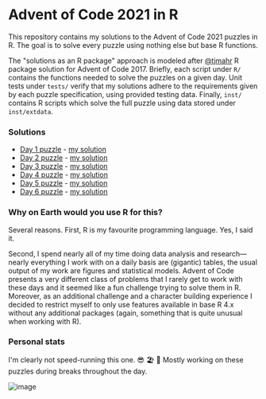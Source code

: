 # Advent of Code 2021 in R

This repository contains my solutions to the Advent of Code 2021 puzzles in R. The goal is to solve every puzzle using nothing else but base R functions.

The "solutions as an R package" approach is modeled after [\@tjmahr](https://github.com/tjmahr/adventofcode17) R package solution for Advent of Code 2017. Briefly, each script under `R/` contains the functions needed to solve the puzzles on a given day. Unit tests under `tests/` verify that my solutions adhere to the requirements given by each puzzle specification, using provided testing data. Finally, `inst/` contains R scripts which solve the full puzzle using data stored under `inst/extdata`.

### Solutions

- [Day 1 puzzle](https://adventofcode.com/2021/day/1) - [my solution](R/day-01.R)
- [Day 2 puzzle](https://adventofcode.com/2021/day/2) - [my solution](R/day-02.R)
- [Day 3 puzzle](https://adventofcode.com/2021/day/3) - [my solution](R/day-03.R)
- [Day 4 puzzle](https://adventofcode.com/2021/day/4) - [my solution](R/day-04.R)
- [Day 5 puzzle](https://adventofcode.com/2021/day/5) - [my solution](R/day-05.R)
- [Day 6 puzzle](https://adventofcode.com/2021/day/6) - [my solution](R/day-06.R)

### Why on Earth would you use R for this?

Several reasons. First, R is my favourite programming language. Yes, I said it.

Second, I spend nearly all of my time doing data analysis and research—nearly everything I work with on a daily basis are (gigantic) tables, the usual output of my work are figures and statistical models. Advent of Code presents a very different class of problems that I rarely get to work with these days and it seemed like a fun challenge trying to solve them in R. Moreover, as an additional challenge and a character building experience I decided to restrict myself to only use features available in base R 4.x without any additional packages (again, something that is quite unusual when working with R).

### Personal stats

I'm clearly not speed-running this one. 😎 🏖 🍹 Mostly working on these puzzles during breaks throughout the day.

![image](https://user-images.githubusercontent.com/16516593/144813799-3856f09d-758b-44cf-9290-34f357c81c9d.png)
